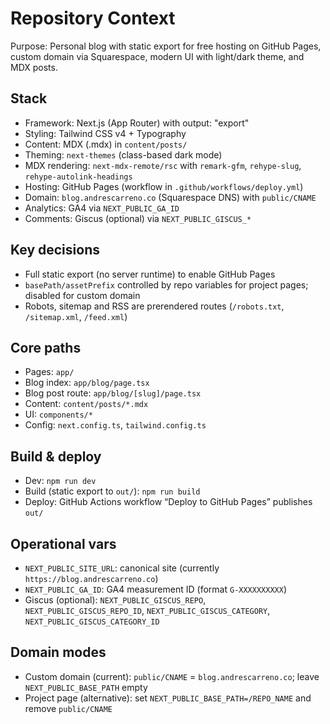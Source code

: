 # Repository Context

Purpose: Personal blog with static export for free hosting on GitHub Pages, custom domain via Squarespace, modern UI with light/dark theme, and MDX posts.

## Stack
- Framework: Next.js (App Router) with output: "export"
- Styling: Tailwind CSS v4 + Typography
- Content: MDX (.mdx) in `content/posts/`
- Theming: `next-themes` (class-based dark mode)
- MDX rendering: `next-mdx-remote/rsc` with `remark-gfm`, `rehype-slug`, `rehype-autolink-headings`
- Hosting: GitHub Pages (workflow in `.github/workflows/deploy.yml`)
- Domain: `blog.andrescarreno.co` (Squarespace DNS) with `public/CNAME`
- Analytics: GA4 via `NEXT_PUBLIC_GA_ID`
- Comments: Giscus (optional) via `NEXT_PUBLIC_GISCUS_*`

## Key decisions
- Full static export (no server runtime) to enable GitHub Pages
- `basePath/assetPrefix` controlled by repo variables for project pages; disabled for custom domain
- Robots, sitemap and RSS are prerendered routes (`/robots.txt`, `/sitemap.xml`, `/feed.xml`)

## Core paths
- Pages: `app/`
- Blog index: `app/blog/page.tsx`
- Blog post route: `app/blog/[slug]/page.tsx`
- Content: `content/posts/*.mdx`
- UI: `components/*`
- Config: `next.config.ts`, `tailwind.config.ts`

## Build & deploy
- Dev: `npm run dev`
- Build (static export to `out/`): `npm run build`
- Deploy: GitHub Actions workflow “Deploy to GitHub Pages” publishes `out/`

## Operational vars
- `NEXT_PUBLIC_SITE_URL`: canonical site (currently `https://blog.andrescarreno.co`)
- `NEXT_PUBLIC_GA_ID`: GA4 measurement ID (format `G-XXXXXXXXXX`)
- Giscus (optional): `NEXT_PUBLIC_GISCUS_REPO`, `NEXT_PUBLIC_GISCUS_REPO_ID`, `NEXT_PUBLIC_GISCUS_CATEGORY`, `NEXT_PUBLIC_GISCUS_CATEGORY_ID`

## Domain modes
- Custom domain (current): `public/CNAME` = `blog.andrescarreno.co`; leave `NEXT_PUBLIC_BASE_PATH` empty
- Project page (alternative): set `NEXT_PUBLIC_BASE_PATH=/REPO_NAME` and remove `public/CNAME`
